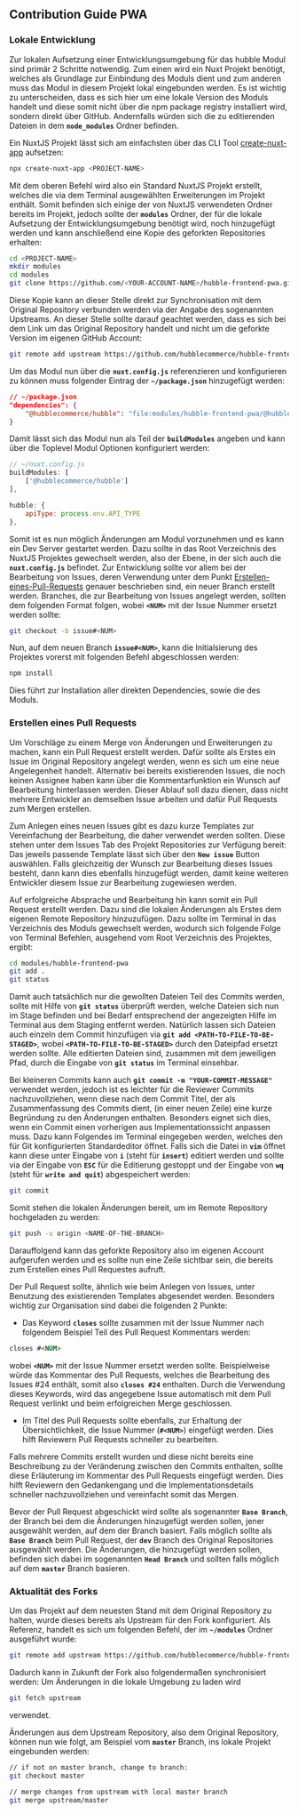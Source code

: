 ## Contribution Guide PWA

### Lokale Entwicklung

Zur lokalen Aufsetzung einer Entwicklungsumgebung für das hubble Modul sind primär 2 Schritte notwendig.
Zum einen wird ein Nuxt Projekt benötigt, welches als Grundlage zur Einbindung des Moduls dient und zum anderen muss das 
Modul in diesem Projekt lokal eingebunden werden. Es ist wichtig zu unterscheiden, dass es sich hier um eine
lokale Version des Moduls handelt und diese somit nicht über die npm package registry installiert wird, 
sondern direkt über GitHub. Andernfalls würden sich die zu editierenden Dateien in dem __`node_modules`__ Ordner
befinden.

Ein NuxtJS Projekt lässt sich am einfachsten über das CLI Tool [create-nuxt-app](https://github.com/nuxt/create-nuxt-app)
aufsetzen:

``` bash
npx create-nuxt-app <PROJECT-NAME>
```

Mit dem oberen Befehl wird also ein Standard NuxtJS Projekt erstellt, welches die via dem Terminal ausgewählten Erweiterungen
im Projekt enthält. Somit befinden sich einige der von NuxtJS verwendeten Ordner bereits im Projekt, jedoch sollte der
__`modules`__ Ordner, der für die lokale Aufsetzung der Entwicklungsumgebung benötigt wird, noch hinzugefügt werden und kann
anschließend eine Kopie des geforkten Repositories erhalten:

``` bash
cd <PROJECT-NAME>
mkdir modules
cd modules
git clone https://github.com/<YOUR-ACCOUNT-NAME>/hubble-frontend-pwa.git
```

Diese Kopie kann an dieser Stelle direkt zur Synchronisation mit dem Original Repository verbunden werden via der Angabe
des sogenannten Upstreams. An dieser Stelle sollte darauf geachtet werden, dass es sich bei dem Link um das Original
Repository handelt und nicht um die geforkte Version im eigenen GitHub Account:

``` bash
git remote add upstream https://github.com/hubblecommerce/hubble-frontend-pwa.git
```


Um das Modul nun über die __`nuxt.config.js`__ referenzieren und konfigurieren zu können muss folgender Eintrag der 
__`~/package.json`__ hinzugefügt werden:

``` json
// ~/package.json
"dependencies": { 
    "@hubblecommerce/hubble": "file:modules/hubble-frontend-pwa/@hubblecommerce/hubble"
}
```
Damit lässt sich das Modul nun als Teil der __`buildModules`__ angeben und kann über die
Toplevel Modul Optionen konfiguriert werden:

``` js
// ~/nuxt.config.js
buildModules: [
    ['@hubblecommerce/hubble']
],

hubble: {
    apiType: process.env.API_TYPE
},
```

Somit ist es nun möglich Änderungen am Modul vorzunehmen und es kann ein Dev Server gestartet werden.
Dazu sollte in das Root Verzeichnis des NuxtJS Projektes gewechselt werden, also der Ebene, in der sich auch die
__`nuxt.config.js`__ befindet.
Zur Entwicklung sollte vor allem bei der Bearbeitung von Issues, deren Verwendung unter dem Punkt [Erstellen-eines-Pull-Requests](./contributionPWA.md/Erstellen-eines-Pull-Requests)
genauer beschrieben sind, ein neuer Branch erstellt werden. Branches, die zur Bearbeitung von Issues angelegt werden,
sollten dem folgenden Format folgen, wobei __`<NUM>`__ mit der Issue Nummer ersetzt werden sollte:

``` bash
git checkout -b issue#<NUM>
```
 
Nun, auf dem neuen Branch __`issue#<NUM>`__,  kann die Initialsierung des Projektes vorerst mit folgenden Befehl abgeschlossen werden:

``` js
npm install
```

Dies führt zur Installation aller direkten Dependencies, sowie die des Moduls.



### Erstellen eines Pull Requests

Um Vorschläge zu einem Merge von Änderungen und Erweiterungen zu machen, kann ein Pull Request erstellt werden. Dafür 
sollte als Erstes ein Issue im Original Repository angelegt werden, wenn es sich um eine neue Angelegenheit handelt. Alternativ bei bereits existierenden Issues, die noch keinen Assignee haben kann über die Kommentarfunktion ein Wunsch auf Bearbeitung hinterlassen werden.
Dieser Ablauf soll dazu dienen, dass nicht mehrere Entwickler an demselben Issue arbeiten und dafür Pull Requests zum Mergen 
erstellen.

Zum Anlegen eines neuen Issues gibt es dazu kurze Templates zur Vereinfachung der Bearbeitung, die daher verwendet werden sollten.
Diese stehen unter dem Issues Tab des Projekt Repositories zur Verfügung bereit: Das jeweils passende Template lässt sich
über den __`New issue`__ Button auswählen. Falls gleichzeitig der Wunsch zur Bearbeitung dieses Issues besteht, dann kann dies 
ebenfalls hinzugefügt werden, damit keine weiteren Entwickler diesem Issue zur Bearbeitung zugewiesen werden.

Auf erfolgreiche Absprache und Bearbeitung hin kann somit ein Pull Request erstellt werden. Dazu sind die lokalen Änderungen
als Erstes dem eigenen Remote Repository hinzuzufügen. Dazu sollte im Terminal in das Verzeichnis des Moduls gewechselt werden,
wodurch sich folgende Folge von Terminal Befehlen, ausgehend vom Root Verzeichnis des Projektes, ergibt:

``` bash
cd modules/hubble-frontend-pwa
git add .
git status
```
Damit auch tatsächlich nur die gewollten Dateien Teil des Commits werden, sollte mit Hilfe von __`git status`__ überprüft
werden, welche Dateien sich nun im Stage befinden und bei Bedarf entsprechend der angezeigten Hilfe im Terminal aus dem
Staging entfernt werden. Natürlich lassen sich Dateien auch einzeln dem Commit hinzufügen via __`git add <PATH-TO-FILE-TO-BE-STAGED>`__, wobei __`<PATH-TO-FILE-TO-BE-STAGED>`__ durch den Dateipfad ersetzt werden sollte. 
Alle editierten Dateien sind, zusammen mit dem jeweiligen Pfad, durch die Eingabe von __`git status`__ im Terminal einsehbar.

Bei kleineren Commits kann auch __`git commit -m "YOUR-COMMIT-MESSAGE"`__ verwendet werden, jedoch ist es leichter für
die Reviewer Commits nachzuvollziehen, wenn diese nach dem Commit Titel, der als Zusammenfassung des Commits dient,
(in einer neuen Zeile) eine kurze Begründung zu den Änderungen enthalten. Besonders eignet sich dies, wenn ein Commit einen vorherigen aus
Implementationssicht anpassen muss. Dazu kann Folgendes im Terminal eingegeben werden, welches den für Git konfigurierten 
Standardeditor öffnet. Falls sich die Datei in __`vim`__ öffnet kann diese unter Eingabe von __`i`__ (steht für __`insert`__) editiert werden und sollte 
via der Eingabe von __`ESC`__ für die Editierung gestoppt und der Eingabe von __`wq`__ (steht für __`write and quit`__) abgespeichert werden:
``` bash
git commit
```

Somit stehen die lokalen Änderungen bereit, um im Remote Repository hochgeladen zu werden:

``` bash
git push -u origin <NAME-OF-THE-BRANCH>
```

Darauffolgend kann das geforkte Repository also im eigenen Account aufgerufen werden und es sollte nun eine Zeile sichtbar sein, 
die bereits zum Erstellen eines Pull Requestes aufruft.

Der Pull Request sollte, ähnlich wie beim Anlegen von Issues, unter Benutzung des existierenden Templates abgesendet werden. 
Besonders wichtig zur Organisation sind dabei die folgenden 2 Punkte:
+ Das Keyword __`closes`__ sollte zusammen mit der Issue Nummer nach folgendem Beispiel Teil des Pull Request Kommentars werden:

``` md
closes #<NUM>
```
wobei __`<NUM>`__ mit der Issue Nummer ersetzt werden sollte. Beispielweise würde das Kommentar des Pull Requests,
welches die Bearbeitung des Issues #24 enthält, somit also __`closes #24`__ enthalten. Durch die Verwendung dieses Keywords,
wird das angegebene Issue automatisch mit dem Pull Request verlinkt und beim erfolgreichen Merge geschlossen.
+ Im Titel des Pull Requests sollte ebenfalls, zur Erhaltung der Übersichtlichkeit, die Issue Nummer (__`#<NUM>`__) eingefügt werden.
Dies hilft Reviewern Pull Requests schneller zu bearbeiten.


Falls mehrere Commits erstellt wurden und diese nicht bereits eine Beschreibung zu der Veränderung zwischen den Commits 
enthalten, sollte diese Erläuterung im Kommentar des Pull Requests eingefügt werden. Dies hilft Reviewern den Gedankengang
und die Implementationsdetails schneller nachzuvollziehen und vereinfacht somit das Mergen.

Bevor der Pull Request abgeschickt wird sollte als sogenannter __`Base Branch`__, der Branch bei dem die Änderungen hinzugefügt werden sollen, jener ausgewählt werden,
auf dem der Branch basiert. Falls möglich sollte als __`Base Branch`__ beim Pull Request, der __`dev`__ Branch des Original Repositories ausgewählt werden.
Die Änderungen, die hinzugefügt werden sollen, befinden sich dabei im sogenannten __`Head Branch`__ und sollten falls möglich auf dem __`master`__ Branch basieren.


### Aktualität des Forks

Um das Projekt auf dem neuesten Stand mit dem Original Repository zu halten, wurde dieses bereits als Upstream für den Fork
konfiguriert. Als Referenz, handelt es sich um folgenden Befehl, der im __`~/modules`__ Ordner ausgeführt wurde:

``` bash
git remote add upstream https://github.com/hubblecommerce/hubble-frontend-pwa.git
```

Dadurch kann in Zukunft der Fork also folgendermaßen synchronisiert werden:
Um Änderungen in die lokale Umgebung zu laden wird

``` bash
git fetch upstream
```
verwendet.

Änderungen aus dem Upstream Repository, also dem Original Repository, können nun wie folgt, am Beispiel vom __`master`__ Branch, ins lokale Projekt eingebunden werden:
``` bash
// if not on master branch, change to branch:
git checkout master

// merge changes from upstream with local master branch
git merge upstream/master
```